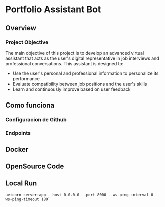 # Portfolio Assistant Bot

## Overview

### Project Objective
The main objective of this project is to develop an advanced virtual assistant that acts as the user's digital representative in job interviews and professional conversations. This assistant is designed to:

- Use the user's personal and professional information to personalize its performance
- Evaluate compatibility between job positions and the user's skills
- Learn and continuously improve based on user feedback

## Como funciona
### Configuracion de Github

### Endpoints

## Docker

## OpenSource Code

## Local Run
    uvicorn server:app --host 0.0.0.0 --port 8000 --ws-ping-interval 0 --ws-ping-timeout 180` 

